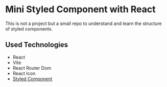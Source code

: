 <h1>Mini Styled Component with React</h1>
<p>
  This is not a project but a small repo to understand and learn the structure of styled components.
</p>
<h2>Used Technologies</h2>
<ul>
  <li>
    React
  </li>
  <li>
    Vite
  </li>
  <li>
    React Router Dom
  </li>
  <li>
    React Icon
    </li>
  <li>
    <a href="https://styled-components.com/">Styled Component</a>
  </li>
</ul>
